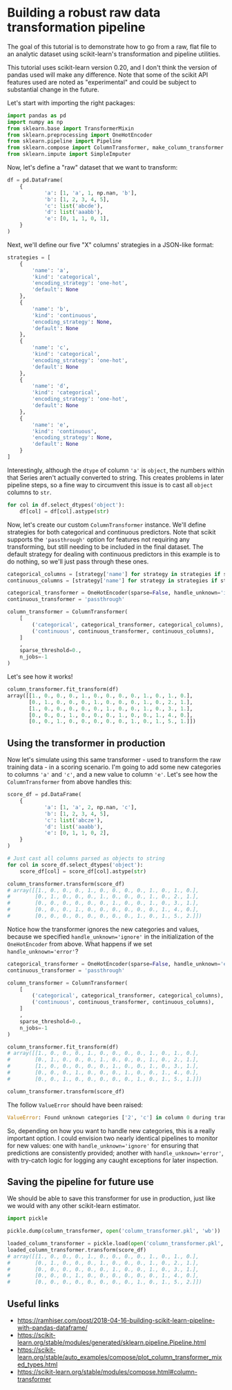 # Building a robust raw data transformation pipeline

The goal of this tutorial is to demonstrate how to go from a raw, flat file to an analytic dataset using scikit-learn's transformation and pipeline utilities.

This tutorial uses scikit-learn version 0.20, and I don't think the version of pandas used will make any difference. Note that some of the scikit API features used are noted as "experimental" and could be subject to substantial change in the future.

Let's start with importing the right packages:

```python
import pandas as pd
import numpy as np
from sklearn.base import TransformerMixin
from sklearn.preprocessing import OneHotEncoder
from sklearn.pipeline import Pipeline
from sklearn.compose import ColumnTransformer, make_column_transformer
from sklearn.impute import SimpleImputer
```

Now, let's define a "raw" dataset that we want to transform:

```python
df = pd.DataFrame(
    {
            'a': [1, 'a', 1, np.nan, 'b'],
            'b': [1, 2, 3, 4, 5],
            'c': list('abcde'),
            'd': list('aaabb'),
            'e': [0, 1, 1, 0, 1],
    }
)
```

Next, we'll define our five "X" columns' strategies in a JSON-like format:

```python
strategies = [
	{
		'name': 'a',
		'kind': 'categorical',
		'encoding_strategy': 'one-hot',
		'default': None
	},
	{
		'name': 'b',
		'kind': 'continuous',
		'encoding_strategy': None,
		'default': None
	},
	{
		'name': 'c',
		'kind': 'categorical',
		'encoding_strategy': 'one-hot',
		'default': None
	},
	{
		'name': 'd',
		'kind': 'categorical',
		'encoding_strategy': 'one-hot',
		'default': None
	},
	{
		'name': 'e',
		'kind': 'continuous',
		'encoding_strategy': None,
		'default': None
	}
]
```

Interestingly, although the `dtype` of column `'a'` is `object`, the numbers within that Series aren't actually converted to string. This creates problems in later pipeline steps, so a fine way to circumvent this issue is to cast all `object` columns to `str`.

```python
for col in df.select_dtypes('object'):
	df[col] = df[col].astype(str)
```

Now, let's create our custom `ColumnTransformer` instance. We'll define strategies for both categorical and continuous predictors. Note that scikit supports the `'passthrough'` option for features not requiring any transforming, but still needing to be included in the final dataset. The default strategy for dealing with continuous predictors in this example is to do nothing, so we'll just pass through these ones.

```python
categorical_columns = [strategy['name'] for strategy in strategies if strategy['kind'] == 'categorical']
continuous_columns = [strategy['name'] for strategy in strategies if strategy['kind'] == 'continuous']

categorical_transformer = OneHotEncoder(sparse=False, handle_unknown='ignore')
continuous_transformer = 'passthrough'

column_transformer = ColumnTransformer(
	[
		('categorical', categorical_transformer, categorical_columns),
		('continuous', continuous_transformer, continuous_columns),
	]
	,
	sparse_threshold=0.,
	n_jobs=-1
)
```

Let's see how it works!

```python
column_transformer.fit_transform(df)
array([[1., 0., 0., 0., 1., 0., 0., 0., 0., 1., 0., 1., 0.],
       [0., 1., 0., 0., 0., 1., 0., 0., 0., 1., 0., 2., 1.],
       [1., 0., 0., 0., 0., 0., 1., 0., 0., 1., 0., 3., 1.],
       [0., 0., 0., 1., 0., 0., 0., 1., 0., 0., 1., 4., 0.],
       [0., 0., 1., 0., 0., 0., 0., 0., 1., 0., 1., 5., 1.]])
```

## Using the transformer in production

Now let's simulate using this same transformer - used to transform the raw training data - in a scoring scenario. I'm going to add some new categories to columns `'a'` and `'c'`, and a new value to column `'e'`. Let's see how the `ColumnTransformer` from above handles this:

```python
score_df = pd.DataFrame(
    {
            'a': [1, 'a', 2, np.nan, 'c'],
            'b': [1, 2, 3, 4, 5],
            'c': list('abcze'),
            'd': list('aaabb'),
            'e': [0, 1, 1, 0, 2],
    }
)

# Just cast all columns parsed as objects to string
for col in score_df.select_dtypes('object'):
	score_df[col] = score_df[col].astype(str)

column_transformer.transform(score_df)
# array([[1., 0., 0., 0., 1., 0., 0., 0., 0., 1., 0., 1., 0.],
#        [0., 1., 0., 0., 0., 1., 0., 0., 0., 1., 0., 2., 1.],
#        [0., 0., 0., 0., 0., 0., 1., 0., 0., 1., 0., 3., 1.],
#        [0., 0., 0., 1., 0., 0., 0., 0., 0., 0., 1., 4., 0.],
#        [0., 0., 0., 0., 0., 0., 0., 0., 1., 0., 1., 5., 2.]])
```

Notice how the transformer ignores the new categories and values, because we specified `handle_unknown='ignore'` in the initialization of the `OneHotEncoder` from above. What happens if we set `handle_unknown='error'`?

```python
categorical_transformer = OneHotEncoder(sparse=False, handle_unknown='error')
continuous_transformer = 'passthrough'

column_transformer = ColumnTransformer(
	[
		('categorical', categorical_transformer, categorical_columns),
		('continuous', continuous_transformer, continuous_columns),
	]
	,
	sparse_threshold=0.,
	n_jobs=-1
)

column_transformer.fit_transform(df)
# array([[1., 0., 0., 0., 1., 0., 0., 0., 0., 1., 0., 1., 0.],
#        [0., 1., 0., 0., 0., 1., 0., 0., 0., 1., 0., 2., 1.],
#        [1., 0., 0., 0., 0., 0., 1., 0., 0., 1., 0., 3., 1.],
#        [0., 0., 0., 1., 0., 0., 0., 1., 0., 0., 1., 4., 0.],
#        [0., 0., 1., 0., 0., 0., 0., 0., 1., 0., 1., 5., 1.]])

column_transformer.transform(score_df)
```

The follow `ValueError` should have been raised:

```python
ValueError: Found unknown categories ['2', 'c'] in column 0 during transform
```

So, depending on how you want to handle new categories, this is a really important option. I could envision two nearly identical pipelines to monitor for new values: one with `handle_unknown='ignore'` for ensuring that predictions are consistently provided; another with `handle_unknown='error'`, with try-catch logic for logging any caught exceptions for later inspection.

## Saving the pipeline for future use

We should be able to save this transformer for use in production, just like we would with any other scikit-learn estimator.

```python
import pickle

pickle.dump(column_transformer, open('column_transformer.pkl', 'wb'))

loaded_column_transformer = pickle.load(open('column_transformer.pkl', 'rb'))
loaded_column_transformer.transform(score_df)
# array([[1., 0., 0., 0., 1., 0., 0., 0., 0., 1., 0., 1., 0.],
#        [0., 1., 0., 0., 0., 1., 0., 0., 0., 1., 0., 2., 1.],
#        [0., 0., 0., 0., 0., 0., 1., 0., 0., 1., 0., 3., 1.],
#        [0., 0., 0., 1., 0., 0., 0., 0., 0., 0., 1., 4., 0.],
#        [0., 0., 0., 0., 0., 0., 0., 0., 1., 0., 1., 5., 2.]])
```

## Useful links

* https://ramhiser.com/post/2018-04-16-building-scikit-learn-pipeline-with-pandas-dataframe/
* https://scikit-learn.org/stable/modules/generated/sklearn.pipeline.Pipeline.html
* https://scikit-learn.org/stable/auto_examples/compose/plot_column_transformer_mixed_types.html
* https://scikit-learn.org/stable/modules/compose.html#column-transformer